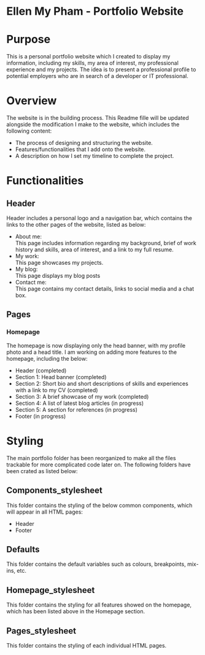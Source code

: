 # **Ellen My Pham - Portfolio Website**

# Purpose
This is a personal portfolio website which I created to display my information, including my skills, my area of interest, my professional experience and my projects. The idea is to present a professional profile to potential employers who are in search of a developer or IT professional.

# Overview

The website is in the building process. This Readme fille will be updated alongside the modification I make to the website, which includes the following content:

- The process of designing and structuring the website.
- Features/functionalities that I add onto the website.
- A description on how I set my timeline to complete the project.


# Functionalities

## Header
Header includes a personal logo and a navigation bar, which contains the links to the other pages of the website, listed as below:
- About me:   
This page includes information regarding my background, brief of work history and skills, area of interest, and a link to my full resume. 
- My work:    
This page showcases my projects. 
- My blog:   
This page displays my blog posts
- Contact me:   
This page contains my contact details, links to social media and a chat box. 

## Pages

### Homepage

The homepage is now displaying only the head banner, with my profile photo and a head title. I am working on adding more features to the homepage, including the below:
- Header (completed)
- Section 1: Head banner (completed)
- Section 2: Short bio and short descriptions of skills and experiences with a link to my CV (completed)
- Section 3: A brief showcase of my work (completed)
- Section 4: A list of latest blog articles (in progress)
- Section 5: A section for references (in progress)
- Footer (in progress)

# Styling
The main portfolio folder has been reorganized to make all the files trackable for more complicated code later on. The following folders have been crated as listed below:

## Components_stylesheet
This folder contains the styling of the below common components, which will appear in all HTML pages:
- Header
- Footer

## Defaults
This folder contains the default variables such as colours, breakpoints, mix-ins, etc. 

## Homepage_stylesheet
This folder contains the styling for all features showed on the homepage, which has been listed above in the Homepage section. 

## Pages_stylesheet
This folder contains the styling of each individual HTML pages. 





